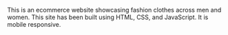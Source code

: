 This is an ecommerce website showcasing fashion clothes across men and women.
This site has been built using HTML, CSS, and JavaScript. It is mobile responsive.
